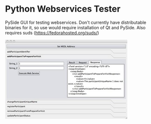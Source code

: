 Python Webservices Tester
=
PySide GUI for testing webservices. Don't currently have distributable binaries for it, so use would require installation of Qt and PySide. Also requires suds (https://fedorahosted.org/suds/)

![Screenshot](screenshot.jpg)
